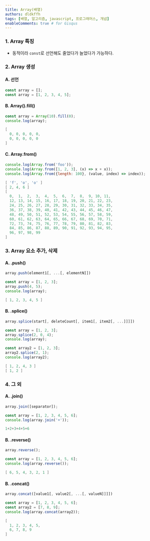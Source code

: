 ```yaml
---
title: Array(배열)
authors: dldkffh
tags: [배열, 알고리즘, javascript, 프로그래머스, 개념]
enableComments: true # for Gisqus
---
```


### 1. Array 특징

- 동적이라 `const`로 선언해도 줄었다가 늘었다가 가능하다.

### 2. Array 생성

#### A. 선언

```javascript showLineNumbers title="javascript"
const array = [];
const array = [1, 2, 3, 4, 5];
```

<!--truncate-->

#### B. Array().fill()

```javascript showLineNumbers title="javascript"
const array = Array(10).fill(0);
console.log(array);
```

```powershell title="powershell"
[
  0, 0, 0, 0, 0,
  0, 0, 0, 0, 0
]
```

#### C. Array.from()

```javascript showLineNumbers title="javascript"
console.log(Array.from('foo'));
console.log(Array.from([1, 2, 3], (x) => x + x));
console.log(Array.from({length: 100}, (value, index) => index));
```

```powershell title="powershell"
[ 'f', 'o', 'o' ]
[ 2, 4, 6 ]
[
  0,  1,  2,  3,  4,  5,  6,  7,  8,  9, 10, 11,
  12, 13, 14, 15, 16, 17, 18, 19, 20, 21, 22, 23,
  24, 25, 26, 27, 28, 29, 30, 31, 32, 33, 34, 35,
  36, 37, 38, 39, 40, 41, 42, 43, 44, 45, 46, 47,
  48, 49, 50, 51, 52, 53, 54, 55, 56, 57, 58, 59,
  60, 61, 62, 63, 64, 65, 66, 67, 68, 69, 70, 71,
  72, 73, 74, 75, 76, 77, 78, 79, 80, 81, 82, 83,
  84, 85, 86, 87, 88, 89, 90, 91, 92, 93, 94, 95,
  96, 97, 98, 99
]
```

### 3. Array 요소 추가, 삭제

#### A. .push()

```javascript showLineNumbers title="javascript"
array.push(element1[, ...[, elementN]])
```

```javascript showLineNumbers title="javascript"
const array = [1, 2, 3];
array.push(4, 5);
console.log(array);
```

```powershell title="powershell"
[ 1, 2, 3, 4, 5 ]
```

#### B. .splice()

```javascript showLineNumbers title="javascript"
array.splice(start[, deleteCount[, item1[, item2[, ...]]]])
```

```javascript showLineNumbers title="javascript"
const array = [1, 2, 3];
array.splice(2, 0, 4);
console.log(array);

const array2 = [1, 2, 3];
array2.splice(2, 1);
console.log(array2);
```

```powershell title="powershell"
[ 1, 2, 4, 3 ]
[ 1, 2 ]
```

### 4. 그 외

#### A. .join()

```javascript showLineNumbers title="javascript"
array.join([separator]);
```

```javascript showLineNumbers title="javascript"
const array = [1, 2, 3, 4, 5, 6];
console.log(array.join('+'));
```

```powershell title="powershell"
1+2+3+4+5+6
```

#### B. .reverse()

```javascript showLineNumbers title="javascript"
array.reverse();
```

```javascript showLineNumbers title="javascript"
const array = [1, 2, 3, 4, 5, 6];
console.log(array.reverse());
```

```powershell title="powershell"
[ 6, 5, 4, 3, 2, 1 ]
```

#### B. .concat()

```javascript showLineNumbers title="javascript"
array.concat([value1[, value2[, ...[, valueN]]]])
```

```javascript showLineNumbers title="javascript"
const array = [1, 2, 3, 4, 5, 6];
const array2 = [7, 8, 9];
console.log(array.concat(array2));
```

```powershell title="powershell"
[
  1, 2, 3, 4, 5,
  6, 7, 8, 9
]
```
